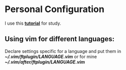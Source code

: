 # Personal Configuration
I use this **[tutorial](https://blog.ghost.org/markdown/)** for study.

## Using vim for different languages:
Declare settings specific for a language and put them in ***~/.vim/ftplugin/LANGUAGE.vim***
or for mine ***~/.vim/after/ftplugin/LANGUAGE.vim***
